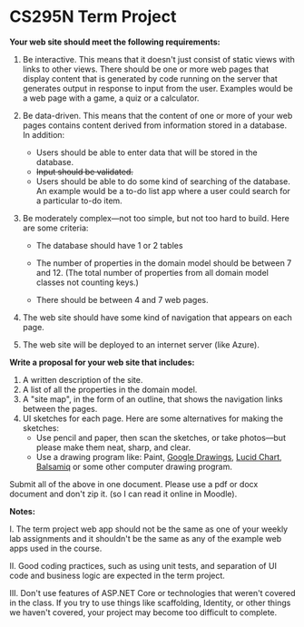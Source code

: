 # CS295N Term Project

**Your web site should meet the following requirements:**

1.  Be interactive. This means that it doesn't just consist of static views with links to other views. There should be one or more web pages that display content that is generated by code running on the server that generates output in response to input from the user. Examples would be a web page with a game, a quiz or a calculator.

2.  Be data-driven. This means that the content of one or more of your web pages contains content derived from information stored in a database. In addition:

    -   Users should be able to enter data that will be stored in the database.
    -   ~~Input should be validated.~~
    -   Users should be able to do some kind of searching of the database. An example would be a to-do list app where a user could search for a particular to-do item.
3.  Be moderately complex&mdash;not too simple, but not too hard to build. Here are some criteria:

    -   The database should have 1 or 2 tables

    -   The number of properties in the domain model should be between 7 and 12.
        (The total number of properties from all domain model classes not counting keys.)

    -   There should be between 4 and 7 web pages.

4.  The web site should have some kind of navigation that appears on each page.

5.  The web site will be deployed to an internet server (like Azure).

**Write a proposal for your web site that includes:**

1.  A written description of the site.
2.  A list of all the properties in the domain model.
3.  A "site map", in the form of an outline, that shows the navigation links between the pages.
4.  UI sketches for each page. Here are some alternatives for making the sketches:
    - Use pencil and paper, then scan the sketches, or take photos&mdash;but please make them neat, sharp, and clear.
    - Use a drawing program like: Paint, [Google Drawings](https://docs.google.com/drawings), [Lucid Chart](https://www.lucidchart.com), [Balsamiq](https://balsamiq.com) or some other computer drawing program.

Submit all of the above in one document. Please use a pdf or docx document and don't zip it. (so I can read it online in Moodle).

**Notes:**

I.  The term project web app should not be the same as one of your weekly lab assignments and it shouldn't be the same as any of the example web apps used in the course.

II. Good coding practices, such as using unit tests, and separation of UI code and business logic are expected in the term project.

III. Don't use features of ASP.NET Core or technologies that weren't covered in the class. If you try to use things like scaffolding, Identity, or other things we haven't covered, your project may become too difficult to complete.